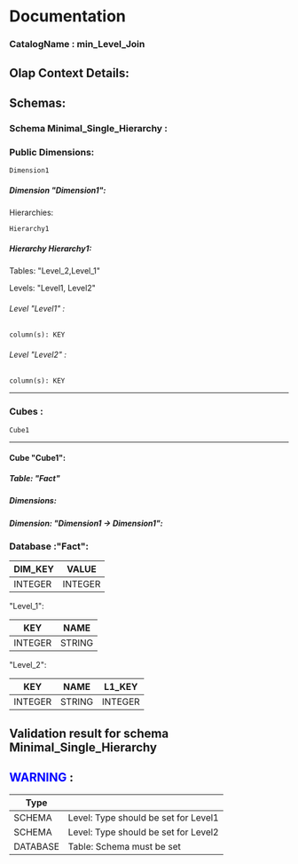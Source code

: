 # Documentation
### CatalogName : min_Level_Join
## Olap Context Details:
## Schemas:
### Schema Minimal_Single_Hierarchy : 
### Public Dimensions:

    Dimension1

##### Dimension "Dimension1":

Hierarchies:

    Hierarchy1

##### Hierarchy Hierarchy1:

Tables: "Level_2,Level_1"

Levels: "Level1, Level2"

###### Level "Level1" :

    column(s): KEY

###### Level "Level2" :

    column(s): KEY

---
### Cubes :

    Cube1

---
#### Cube "Cube1":

    

##### Table: "Fact"

##### Dimensions:
##### Dimension: "Dimension1 -> Dimension1":

### Database :"Fact":

|DIM_KEY|VALUE|
|---|---|
|INTEGER|INTEGER|

"Level_1":

|KEY|NAME|
|---|---|
|INTEGER|STRING|

"Level_2":

|KEY|NAME|L1_KEY|
|---|---|---|
|INTEGER|STRING|INTEGER|

## Validation result for schema Minimal_Single_Hierarchy
## <span style='color: blue;'>WARNING</span> : 
|Type|   |
|----|---|
|SCHEMA|Level: Type should be set for Level1|
|SCHEMA|Level: Type should be set for Level2|
|DATABASE|Table: Schema must be set|
